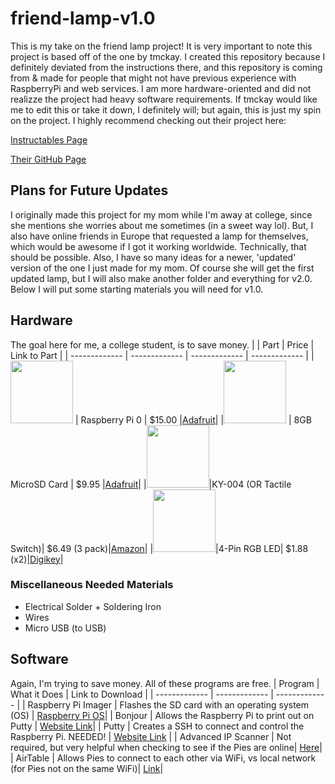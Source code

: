 # friend-lamp-v1.0
This is my take on the friend lamp project! It is very important to note this project is based off of the one by tmckay. I created this repository because I definitely deviated from the instructions there, and this repository is coming from & made for people that might not have previous experience with RaspberryPi and web services. I am more hardware-oriented and did not realizze the project had heavy software requirements. If tmckay would like me to edit this or take it down, I definitely will; but again, this is just my spin on the project. I highly recommend checking out their project here:

[Instructables Page](https://www.instructables.com/DIY-Long-Distance-Best-Friend-Lights/)

[Their GitHub Page](https://github.com/tmckay1/best_friend_light)

## Plans for Future Updates
I originally made this project for my mom while I'm away at college, since she mentions she worries about me sometimes (in a sweet way lol). But, I also have online friends in Europe that requested a lamp for themselves, which would be awesome if I got it working worldwide. Technically, that should be possible. Also, I have so many ideas for a newer, 'updated' version of the one I just made for my mom. Of course she will get the first updated lamp, but I will also make another folder and everything for v2.0. Below I will put some starting materials you will need for v1.0.

## Hardware
The goal here for me, a college student, is to save money. 
|                                                                                         |           Part           |     Price     |                 Link to Part                    |
|                                    -------------                                        |     -------------        | ------------- |                   -------------                 |
|<img src="https://cdn-shop.adafruit.com/970x728/3400-00.jpg" width="100" />              |     Raspberry Pi 0       |     $15.00    |[Adafruit](https://www.adafruit.com/product/3400)|
|<img src="https://cdn-shop.adafruit.com/970x728/1294-03.jpg" width="100" />              |     8GB MicroSD Card     |     $9.95     |[Adafruit](https://www.adafruit.com/product/1294)|
|<img src="https://m.media-amazon.com/images/I/51H5cvVGxUL._AC_SL1000_.jpg" width="100" />|KY-004 (OR Tactile Switch)| $6.49 (3 pack)|[Amazon](https://www.amazon.com/KY-004-Button-Switch-Sensor-Module/dp/B0786BDFT5)|
|<img src="https://cdn11.bigcommerce.com/s-3fd3md1ghs/images/stencil/1280x1280/products/29723/11400/rgb-led-diffused__74395.1577790268.jpg?c=2" width="100" />|4-Pin RGB LED| $1.88 (x2)|[Digikey](https://www.digikey.com/en/products/detail/kingbright/WP154A4SUREQBFZGC/3084119?utm_adgroup=&utm_source=google&utm_medium=cpc&utm_campaign=PMax%20Shopping_Product_Medium%20ROAS%20Categories&utm_term=&utm_content=&utm_id=go_cmp-20223376311_adg-_ad-__dev-c_ext-_prd-3084119_sig-Cj0KCQiAtOmsBhCnARIsAGPa5yZKuHfFNeNOZGDt0-6JHBbu6RP6r3f0rWSvfbtb0RbuAug3cY-6Dr4aAsVfEALw_wcB&gad_source=1&gclid=Cj0KCQiAtOmsBhCnARIsAGPa5yZKuHfFNeNOZGDt0-6JHBbu6RP6r3f0rWSvfbtb0RbuAug3cY-6Dr4aAsVfEALw_wcB)|

### Miscellaneous Needed Materials
- Electrical Solder + Soldering Iron
- Wires
- Micro USB (to USB)

## Software
Again, I'm trying to save money. All of these programs are free.
|         Program          |                          What it Does             |                         Link to Download                |
|     -------------        |                -------------                      |                         -------------                   |
| Raspberry Pi Imager      | Flashes the SD card with an operating system (OS) | [Raspberry Pi OS](https://www.raspberrypi.com/software/)|
| Bonjour                  | Allows the Raspberry Pi to print out on Putty     | [Website Link](https://support.apple.com/kb/DL999?locale=en_US)|
| Putty                    | Creates a SSH to connect and control the Raspberry Pi. NEEDED! | [Website Link](https://www.putty.org)      |
| Advanced IP Scanner      | Not required, but very helpful when checking to see if the Pies are online| [Here](https://www.advanced-ip-scanner.com)|
| AirTable                 | Allows Pies to connect to each other via WiFi, vs local network (for Pies not on the same WiFi)| [Link](https://www.airtable.com/lp/campaign/brand?utm_source=google&utm_medium=paidsearch&utm_extra5=kwd-325289323194&utm_extra2=936407691&utm_extra10=47735600558&creative=611964234627&utm_extra8=c&cx=us&utm_campaign=demand_na_productoperation_creator&utm_content=text&utm_term=airtable&gad_source=1&gclid=Cj0KCQiAtOmsBhCnARIsAGPa5yb9q4I9tKWIUQj190MgX_98i6qhv1bomkUV4HECtTjx7p94hkKnTdYaAoc5EALw_wcB)|
